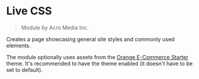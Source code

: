 # Live CSS

> Module by Acro Media Inc.

Creates a page showcasing general site styles and commonly used elements.

The module optionally uses assets from the [Orange E-Commerce Starter](https://github.com/AcroMedia/orange_ecom_starter) theme. It's recommended to have the theme enabled (it doesn't have to be set to default).
